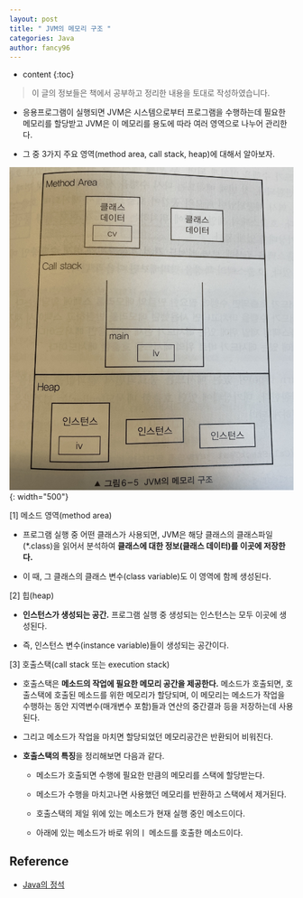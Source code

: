 ```yaml
---
layout: post
title: " JVM의 메모리 구조 "
categories: Java
author: fancy96
---
```

* content
{:toc}

> 이 글의 정보들은 책에서 공부하고 정리한 내용을 토대로 작성하였습니다.

* 응용프로그램이 실행되면 JVM은 시스템으로부터 프로그램을 수행하는데 필요한 메모리를 할당받고 JVM은 이 메모리를 용도에 따라 여러 영역으로 나누어 관리한다.

* 그 중 3가지 주요 영역(method area, call stack, heap)에 대해서 알아보자.

![](/assets/img/java/jvm-memory-structure.png){: width="500"}

[1] 메소드 영역(method area)

* 프로그램 실행 중 어떤 클래스가 사용되면, JVM은 해당 클래스의 클래스파일(*.class)을 읽어서 분석하여 **클래스에 대한 정보(클래스 데이터)를 이곳에 저장한다.**

* 이 때, 그 클래스의 클래스 변수(class variable)도 이 영역에 함께 생성된다.

[2] 힙(heap)

* **인스턴스가 생성되는 공간.** 프로그램 실행 중 생성되는 인스턴스는 모두 이곳에 생성된다.

* 즉, 인스턴스 변수(instance variable)들이 생성되는 공간이다.

[3] 호출스택(call stack 또는 execution stack)

* 호출스택은 **메소드의 작업에 필요한 메모리 공간을 제공한다.** 메소드가 호출되면, 호출스택에 호출된 메소드를 위한 메모리가 할당되며, 이 메모리는 메소드가 작업을 수행하는 동안 지역변수(매개변수 포함)들과 연산의 중간결과 등을 저장하는데 사용된다.

* 그리고 메소드가 작업을 마치면 할당되었던 메모리공간은 반환되어 비워진다.

* **호출스택의 특징**을 정리해보면 다음과 같다.

    * 메소드가 호출되면 수행에 필요한 만큼의 메모리를 스택에 할당받는다.

    * 메소드가 수행을 마치고나면 사용했던 메모리를 반환하고 스택에서 제거된다.

    * 호출스택의 제일 위에 있는 메소드가 현재 실행 중인 메소드이다.
    
    * 아래에 있는 메소드가 바로 위의ㅣ 메소드를 호출한 메소드이다.


## Reference

* [Java의 정석](http://www.yes24.com/Product/Goods/24259565)